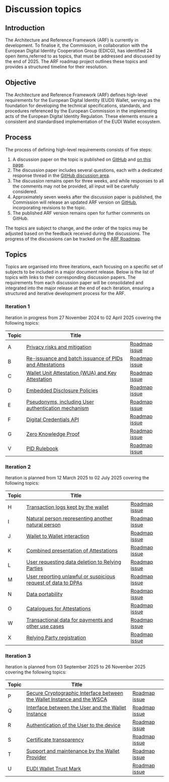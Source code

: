 # Discussion topics

## Introduction

The Architecture and Reference Framework (ARF) is currently in development. To
finalise it, the Commission, in collaboration with the European Digital Identity
Cooperation Group (EDICG), has identified 24 open items,referred to as
topics, that must be addressed and discussed by the end of 2025. The ARF roadmap
project outlines these topics and provides a structured timeline for their
resolution.

## Objective

The Architecture and Reference Framework (ARF) defines high-level requirements
for the European Digital Identity (EUDI) Wallet, serving as the foundation for
developing the technical specifications, standards, and procedures referenced by
the European Commission in the implementing acts of the European Digital Identity
Regulation. These elements ensure a consistent and standardised implementation
of the EUDI Wallet ecosystem.

## Process

The process of defining high-level requirements consists of five steps:

1. A discussion paper on the topic is published on
[GitHub](https://github.com/eu-digital-identity-wallet/eudi-doc-architecture-and-reference-framework/tree/main/docs/discussion-topics)
and [on this page](#topics).
2. The discussion paper includes several questions, each with a dedicated
response thread in the [GitHub discussion area](https://github.com/eu-digital-identity-wallet/eudi-doc-architecture-and-reference-framework/discussions/categories/arf-discussion-topics).
3. The discussion remains open for three weeks, and while responses to all the
comments may not be provided, all input will be carefully considered.
4. Approximately seven weeks after the discussion paper is published, the
Commission will release an updated ARF version on [GitHub](https://github.com/eu-digital-identity-wallet/eudi-doc-architecture-and-reference-framework/releases),
incorporating revisions to the topic.
5. The published ARF version remains open for further comments on GitHub.

The topics are subject to change, and the order of the topics may be adjusted
based on the feedback received during the discussions. The progress of the
discussions can be tracked on the [ARF Roadmap](https://github.com/orgs/eu-digital-identity-wallet/projects/36).

## Topics

Topics are organised into three iterations, each focusing on a specific set of
subjects to be included in a major document release. Below is the list of topics
with links to their corresponding discussion papers. The requirements from each
discussion paper will be consolidated and integrated into the major release at
the end of each iteration, ensuring a structured and iterative development
process for the ARF.

### Iteration 1

Iteration in progress from 27 November 2024 to 02 April 2025 covering the
following topics:

| Topic | Title | |
|-------|-------|--|
| A | [Privacy risks and mitigation](a-privacy-risks-and-mitigations.md) | [Roadmap issue](https://github.com/eu-digital-identity-wallet/eudi-doc-architecture-and-reference-framework/issues/327)|
| B | [Re-issuance and batch issuance of PIDs and Attestations](b-re-issuance-and-batch-issuance-of-pids-and-attestations.md) | [Roadmap issue](https://github.com/eu-digital-identity-wallet/eudi-doc-architecture-and-reference-framework/issues/332)|
| C | [Wallet Unit Attestation (WUA) and Key Attestation](c-wallet-unit-attestation.md) | [Roadmap issue](https://github.com/eu-digital-identity-wallet/eudi-doc-architecture-and-reference-framework/issues/333) |
| D | [Embedded Disclosure Policies](d-embedded-disclosure-policies.md) | [Roadmap issue](https://github.com/eu-digital-identity-wallet/eudi-doc-architecture-and-reference-framework/issues/334) |
| E | [Pseudonyms, including User authentication mechanism](e-pseudonyms-including-user-authentication-mechanism.md) | [Roadmap issue](https://github.com/eu-digital-identity-wallet/eudi-doc-architecture-and-reference-framework/issues/335) |
| F | [Digital Credentials API](f-digital-credential-api.md) | [Roadmap issue](https://github.com/eu-digital-identity-wallet/eudi-doc-architecture-and-reference-framework/issues/336) |
| G | [Zero Knowledge Proof](g-zero-knowledge-proof.md) | [Roadmap issue](https://github.com/eu-digital-identity-wallet/eudi-doc-architecture-and-reference-framework/issues/337) |
| V | [PID Rulebook](v-pid-rulebook.md) | [Roadmap issue](https://github.com/eu-digital-identity-wallet/eudi-doc-architecture-and-reference-framework/issues/356) |

### Iteration 2

Iteration is planned from 12 March 2025 to 02 July 2025 covering the following topics:

| Topic | Title | |
|-------|-------|--|
| H | [Transaction logs kept by the wallet](#topics) | [Roadmap issue](https://github.com/eu-digital-identity-wallet/eudi-doc-architecture-and-reference-framework/issues/338) |
| I | [Natural person representing another natural person](i-natural-person-representing-another-natural-person.md) | [Roadmap issue](https://github.com/eu-digital-identity-wallet/eudi-doc-architecture-and-reference-framework/issues/339) |
| J | [Wallet to Wallet interaction](j-wallet-to-wallet-interactions.md) | [Roadmap issue](https://github.com/eu-digital-identity-wallet/eudi-doc-architecture-and-reference-framework/issues/340) |
| K | [Combined presentation of Attestations](#topics) | [Roadmap issue](https://github.com/eu-digital-identity-wallet/eudi-doc-architecture-and-reference-framework/issues/341) |
| L | [User requesting data deletion to Relying Parties](l+m-data-deletion-and-dpa-complaint.md) | [Roadmap issue](https://github.com/eu-digital-identity-wallet/eudi-doc-architecture-and-reference-framework/issues/342) |
| M | [User reporting unlawful or suspicious request of data to DPAs](l+m-data-deletion-and-dpa-complaint.md) | [Roadmap issue](https://github.com/eu-digital-identity-wallet/eudi-doc-architecture-and-reference-framework/issues/343) |
| N | [Data portability](n-export-and-data-portability.md) | [Roadmap issue](https://github.com/eu-digital-identity-wallet/eudi-doc-architecture-and-reference-framework/issues/344) |
| O | [Catalogues for Attestations](#topics) | [Roadmap issue](https://github.com/eu-digital-identity-wallet/eudi-doc-architecture-and-reference-framework/issues/345) |
| W | [Transactional data for payments and other use cases](w-transactional-data-for-payments-and-other-use-cases.md) | [Roadmap issue](https://github.com/eu-digital-identity-wallet/eudi-doc-architecture-and-reference-framework/issues/371) |
| X | [Relying Party registration](x-relying-party-registration.md) | [Roadmap issue](https://github.com/eu-digital-identity-wallet/eudi-doc-architecture-and-reference-framework/issues/378) |

### Iteration 3

Iteration is planned from 03 September 2025 to 26 November 2025 covering the following topics:

| Topic | Title | |
|-------|-------|--|
| P | [Secure Cryptographic Interface between the Wallet Instance and the WSCA](#topics) | [Roadmap issue](https://github.com/eu-digital-identity-wallet/eudi-doc-architecture-and-reference-framework/issues/346) |
| Q | [Interface between the User and the Wallet Instance](#topics) | [Roadmap issue](https://github.com/eu-digital-identity-wallet/eudi-doc-architecture-and-reference-framework/issues/347) |
| R | [Authentication of the User to the device](#topics) | [Roadmap issue](https://github.com/eu-digital-identity-wallet/eudi-doc-architecture-and-reference-framework/issues/348) |
| S | [Certificate transparency](#topics) | [Roadmap issue](https://github.com/eu-digital-identity-wallet/eudi-doc-architecture-and-reference-framework/issues/349) |
| T | [Support and maintenance by the Wallet Provider](#topics) | [Roadmap issue](https://github.com/eu-digital-identity-wallet/eudi-doc-architecture-and-reference-framework/issues/350) |
| U | [EUDI Wallet Trust Mark](#topics) | [Roadmap issue](https://github.com/eu-digital-identity-wallet/eudi-doc-architecture-and-reference-framework/issues/351) |
